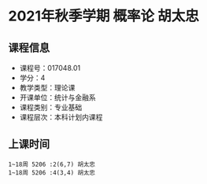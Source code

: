 # 2021年秋季学期 概率论 胡太忠






## 课程信息

- 课程号：017048.01
- 学分：4
- 教学类型：理论课
- 开课单位：统计与金融系
- 课程类别：专业基础
- 课程层次：本科计划内课程

## 上课时间

```
1~18周 5206 :2(6,7) 胡太忠
1~18周 5206 :4(3,4) 胡太忠
```

